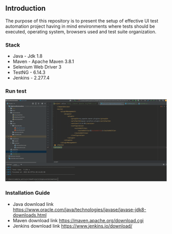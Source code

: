 ## Introduction
The purpose of this repository is to present the setup of effective UI test automation project having in mind environments where tests should be executed, operating system, browsers used and test suite organization.

### Stack
* Java - Jdk 1.8 
* Maven - Apache Maven 3.8.1
* Selenium Web Driver 3
* TestNG - 6.14.3
* Jenkins - 2.277.4

### Run test
![Run test](docs/images/RunTest.gif)

### Installation Guide

* Java download link https://www.oracle.com/java/technologies/javase/javase-jdk8-downloads.html
* Maven download link https://maven.apache.org/download.cgi
* Jenkins download link https://www.jenkins.io/download/